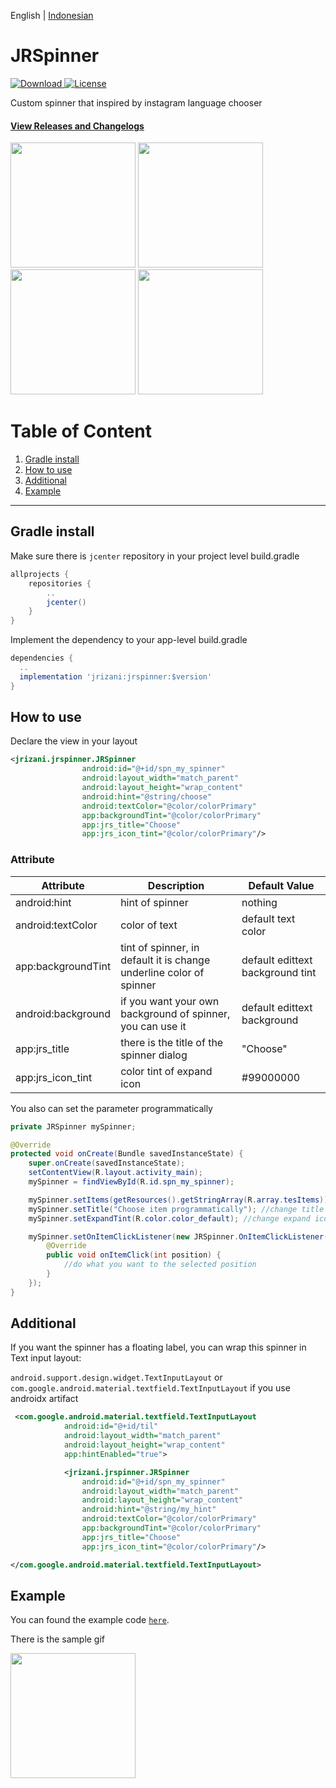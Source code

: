 English | [Indonesian](https://github.com/jrizani/JRSpinner/blob/master/README_id.md)

# JRSpinner
[ ![Download](https://api.bintray.com/packages/juliannoorrizani/maven/JRSpinner/images/download.svg) ](https://bintray.com/juliannoorrizani/maven/JRSpinner/_latestVersion)
[![License](https://img.shields.io/badge/License-Apache%202.0-blue.svg)](https://opensource.org/licenses/Apache-2.0)

Custom spinner that inspired by instagram language chooser

#### [View Releases and Changelogs](https://github.com/jrizani/JRSpinner/releases)
<img src="https://github.com/jrizani/JRSpinner/raw/master/ss/example_spinner.png" width="200px"/> <img src="https://github.com/jrizani/JRSpinner/raw/master/ss/example_spinner_dialog.png" width="200px"/> <img src="https://github.com/jrizani/JRSpinner/raw/master/ss/example_spinner_dialog_search.png" width="200px"/> <img src="https://github.com/jrizani/JRSpinner/raw/master/ss/example_spinner_selected_item.png" width="200px"/>


# Table of Content
1. [Gradle install](#gradle-install)
2. [How to use](#how-to-use)
3. [Additional](#additional)
4. [Example](#example)

---

## Gradle install
Make sure there is `jcenter` repository in your project level build.gradle

```gradle
allprojects {
    repositories {
        ..
        jcenter()
    }
}
```

Implement the dependency to your app-level build.gradle

```gradle
dependencies {
  ..
  implementation 'jrizani:jrspinner:$version'
}
```

## How to use
Declare the view in your layout
```xml
<jrizani.jrspinner.JRSpinner
                android:id="@+id/spn_my_spinner"
                android:layout_width="match_parent"
                android:layout_height="wrap_content"
                android:hint="@string/choose"
                android:textColor="@color/colorPrimary"
                app:backgroundTint="@color/colorPrimary"
                app:jrs_title="Choose"
                app:jrs_icon_tint="@color/colorPrimary"/>
```

### Attribute
| Attribute | Description | Default Value |
| --- | --- | --- |
| android:hint | hint of spinner | nothing |
| android:textColor | color of text | default text color |
| app:backgroundTint | tint of spinner, in default it is change underline color of spinner | default edittext background tint |
| android:background | if you want your own background of spinner, you can use it | default edittext background |
| app:jrs_title | there is the title of the spinner dialog | "Choose" |
| app:jrs_icon_tint | color tint of expand icon | #99000000 |

You also can set the parameter programmatically
```java
private JRSpinner mySpinner;

@Override
protected void onCreate(Bundle savedInstanceState) {
    super.onCreate(savedInstanceState);
    setContentView(R.layout.activity_main);
    mySpinner = findViewById(R.id.spn_my_spinner);

    mySpinner.setItems(getResources().getStringArray(R.array.tesItems)); //this is important, you must set it to set the item list
    mySpinner.setTitle("Choose item programmatically"); //change title of spinner-dialog programmatically
    mySpinner.setExpandTint(R.color.color_default); //change expand icon tint programmatically

    mySpinner.setOnItemClickListener(new JRSpinner.OnItemClickListener() { //set it if you want the callback
        @Override
        public void onItemClick(int position) {
            //do what you want to the selected position
        }
    });
}
```

## Additional
If you want the spinner has a floating label, you can wrap this spinner in Text input layout:

`android.support.design.widget.TextInputLayout` or `com.google.android.material.textfield.TextInputLayout` if you use androidx artifact

```xml
 <com.google.android.material.textfield.TextInputLayout
            android:id="@+id/til"
            android:layout_width="match_parent"
            android:layout_height="wrap_content"
            app:hintEnabled="true">

            <jrizani.jrspinner.JRSpinner
                android:id="@+id/spn_my_spinner"
                android:layout_width="match_parent"
                android:layout_height="wrap_content"
                android:hint="@string/my_hint"
                android:textColor="@color/colorPrimary"
                app:backgroundTint="@color/colorPrimary"
                app:jrs_title="Choose"
                app:jrs_icon_tint="@color/colorPrimary"/>

</com.google.android.material.textfield.TextInputLayout>
```

## Example
You can found the example code [`here`](https://github.com/jrizani/JRSpinner/tree/master/example).

There is the sample gif

<img src="https://github.com/jrizani/JRSpinner/raw/master/ss/sample.gif" width="200px"/>
